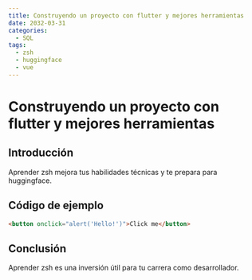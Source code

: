 ```yaml
---
title: Construyendo un proyecto con flutter y mejores herramientas
date: 2032-03-31
categories:
  - SQL
tags:
  - zsh
  - huggingface
  - vue
---
```


# Construyendo un proyecto con flutter y mejores herramientas

## Introducción

Aprender zsh mejora tus habilidades técnicas y te prepara para huggingface.

## Código de ejemplo

```html
<button onclick="alert('Hello!')">Click me</button>
```

## Conclusión

Aprender zsh es una inversión útil para tu carrera como desarrollador.